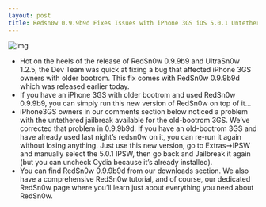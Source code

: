```yaml
---
layout: post
title: Redsn0w 0.9.9b9d Fixes Issues with iPhone 3GS iOS 5.0.1 Untethered Jailbreak
---
```

![img](http://media.idownloadblog.com/wp-content/uploads/2010/12/RedSn0w-iPhone.png)
* Hot on the heels of the release of RedSn0w 0.9.9b9 and UltraSn0w 1.2.5, the Dev Team was quick at fixing a bug that affected iPhone 3GS owners with older bootrom. This fix comes with RedSn0w 0.9.9b9d which was released earlier today.
* If you have an iPhone 3GS with older bootrom and used RedSn0w 0.9.9b9, you can simply run this new version of RedSn0w on top of it…
* iPhone3GS owners in our comments section below noticed a problem with the untethered jailbreak available for the old-bootrom 3GS. We’ve corrected that problem in 0.9.9b9d. If you have an old-bootrom 3GS and have already used last night’s redsn0w on it, you can re-run it again without losing anything. Just use this new version, go to Extras->IPSW and manually select the 5.0.1 IPSW, then go back and Jailbreak it again (but you can uncheck Cydia because it’s already installed).
* You can find RedSn0w 0.9.9b9d from our downloads section. We also have a comprehensive RedSn0w tutorial, and of course, our dedicated RedSn0w page where you’ll learn just about everything you need about RedSn0w.

